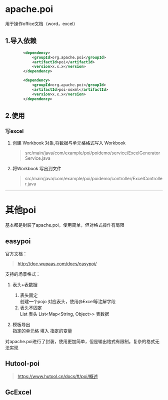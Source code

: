 
# apache.poi

用于操作office文档（word，excel）

## 1.导入依赖
```xml
        <dependency>
            <groupId>org.apache.poi</groupId>
            <artifactId>poi</artifactId>
            <version>x.x.x</version>
        </dependency>

        <dependency>
            <groupId>org.apache.poi</groupId>
            <artifactId>poi-ooxml</artifactId>
            <version>x.x.x</version>
        </dependency>
```
## 2.使用

### 写excel
1. 创建 Workbook 对象,将数据与单元格格式写入 Workbook
   >src/main/java/com/example/poi/poidemo/service/ExcelGeneratorService.java
2. 将Workbook 写出到文件
   >src/main/java/com/example/poi/poidemo/controller/ExcelController.java

---

# 其他poi
基本都是封装了apache.poi，使用简单，但对格式操作有局限

## easypoi
官方文档：
>http://doc.wupaas.com/docs/easypoi/


支持的场景格式：
1. 表头+表数据
   1.  表头固定\
   创建一个pojo 对应表头，使用@Excel等注解字段 
   2. 表头不固定\
      List<ExcelExportEntity> 表头
      List<Map<String, Object>> 表数据

2. 模板导出\
指定的单元格 填入 指定的变量


对apache.poi进行了封装，使用更加简单，但是输出格式有限制。复杂的格式无法实现

## Hutool-poi
>https://www.hutool.cn/docs/#/poi/概述

## GcExcel